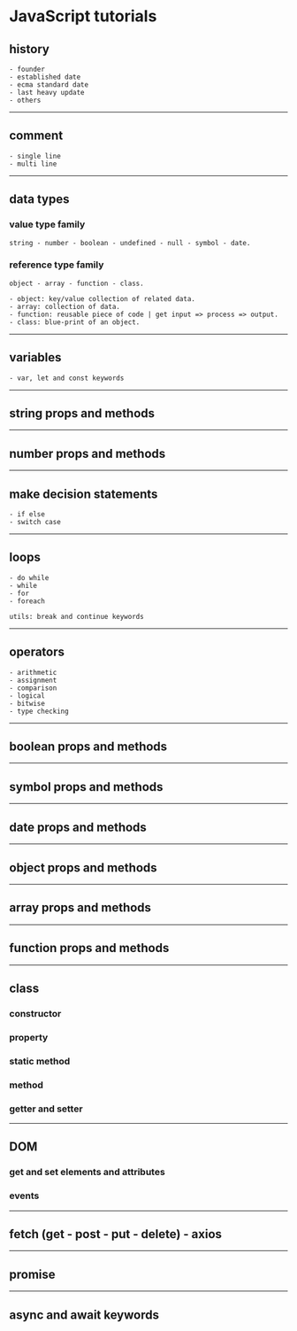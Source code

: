 # JavaScript tutorials

## history

    - founder
    - established date
    - ecma standard date
    - last heavy update
    - others

<hr />

## comment

    - single line
    - multi line

<hr />

## data types

### value type family

    string - number - boolean - undefined - null - symbol - date.

### reference type family

    object - array - function - class.

    - object: key/value collection of related data.
    - array: collection of data.
    - function: reusable piece of code | get input => process => output.
    - class: blue-print of an object.

<hr />

## variables

    - var, let and const keywords

<hr />

## string props and methods

<hr />

## number props and methods

<hr />

## make decision statements

    - if else
    - switch case

<hr />

## loops

    - do while
    - while
    - for
    - foreach

    utils: break and continue keywords

<hr />

## operators

    - arithmetic
    - assignment
    - comparison
    - logical
    - bitwise
    - type checking

<hr />

## boolean props and methods

<hr />

## symbol props and methods

<hr />

## date props and methods

<hr />

## object props and methods

<hr />

## array props and methods

<hr />

## function props and methods

<hr />

## class

### constructor

### property

### static method

### method

### getter and setter

<hr />

## DOM

### get and set elements and attributes

### events

<hr />

## fetch (get - post - put - delete) - axios

<hr />

## promise

<hr />

## async and await keywords
